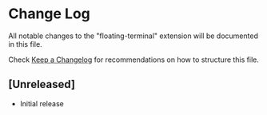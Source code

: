 # Change Log

All notable changes to the "floating-terminal" extension will be documented in this file.

Check [Keep a Changelog](http://keepachangelog.com/) for recommendations on how to structure this file.

## [Unreleased]

- Initial release